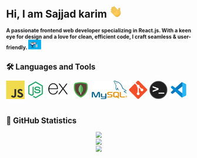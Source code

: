 <h1>
Hi, I am Sajjad karim
<img src="./gifs/wave.gif" width="35">
</h1>
<b>  
 A passionate frontend web developer specializing in React.js. With a keen eye for design and a love for clean, efficient code, I craft seamless & user-friendly.
<img src="./gifs/coder.gif" width="35">
</b>

<h2>🛠 <b>Languages and Tools</b></h2>
<div style="display:flex;gap:5px;">
  <img src="./icons/javascript.png" height='50px'>
  <img src="./icons/nodejs.svg" height='50px'>
  <img src="./icons/expressjs.svg"height='50px'>
  <img src="./icons/mongodb.svg" height='50px'>
  <img src="./icons/mysql-official.svg" height='50px'>
  <img src="./icons/git.svg" height='50px'>
  <img src="./icons/terminal.png" height='50px'>
 
  <img src="./icons/vs.svg" height='50px'>
  
</div>
<br />

<h2>🚀 <b>GitHub Statistics</b></h2>

<div align="center">
  <img src="https://github-profile-summary-cards.vercel.app/api/cards/profile-details?username=Sajjad-Karim&count_private=true&theme=dracula"/>
  <div align="center">
    <img src="https://github-readme-stats-eight-theta.vercel.app/api?username=Sajjad-Karim&show_icons=true&include_all_commits=true&count_private=true&hide_border=true&theme=dracula" height="200rem"/>
  </div>
  <div align="center">
    <img src="https://streak-stats.demolab.com/?user=Sajjad-Karim&count_private=true&theme=dracula&border_radius=10" height="200rem"/>
  </div>
</div>
<br />

<br />
